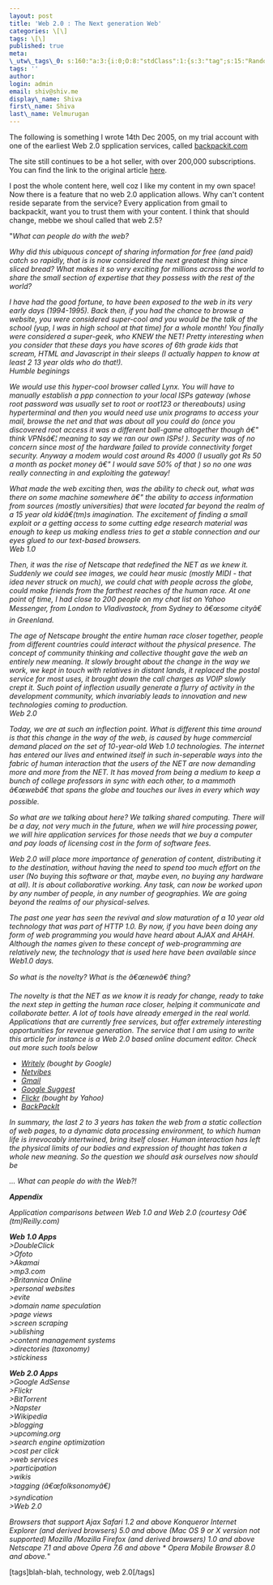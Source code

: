 ```yaml
---
layout: post
title: 'Web 2.0 : The Next generation Web'
categories: \[\]
tags: \[\]
published: true
meta:
\_utw\_tags\_0: s:160:"a:3:{i:0;O:8:"stdClass":1:{s:3:"tag";s:15:"Random-Thoughts";}i:1;O:8:"stdClass":1:{s:3:"tag";s:10:"Technology";}i:2;O:8:"stdClass":1:{s:3:"tag";s:7:"web-2.0";}}";
tags: ''
author:
login: admin
email: shiv@shiv.me
display\_name: Shiva
first\_name: Shiva
last\_name: Velmurugan
---
```


The following is something I wrote 14th Dec 2005, on my trial account with one of the earliest Web 2.0 spplication services, called [backpackit.com][0]

The site still continues to be a hot seller, with over 200,000 subscriptions. You can find the link to the original article [here][1].

I post the whole content here, well coz I like my content in my own space! Now there is a feature that no web 2.0 application allows. Why can't content reside separate from the service? Every application from gmail to backpackit, want you to trust them with your content. I think that should change, mebbe we shoul called that web 2.5?

"_What can people do with the web?_

_Why did this ubiquous concept of sharing information for free (and paid) catch so rapidly, that is is now considered the next greatest thing since sliced bread? What makes it so very exciting for millions across the world to share the small section of expertise that they possess with the rest of the world?_

_I have had the good fortune, to have been exposed to the web in its very early days (1994-1995). Back then, if you had the chance to browse a website, you were considered super-cool and you would be the talk of the school (yup, I was in high school at that time) for a whole month! You finally were considered a super-geek, who KNEW the NET! Pretty interesting when you consider that these days you have scores of 6th grade kids that scream, HTML and Javascript in their sleeps (I actually happen to know at least 2 13 year olds who do that!).  
Humble beginings_

_We would use this hyper-cool browser called Lynx. You will have to manually establish a ppp connection to your local ISPs gateway (whose root password was usually set to root or root123 or thereabouts) using hyperterminal and then you would need use unix programs to access your mail, browse the net and that was about all you could do (once you discovered root access it was a different ball-game altogether though â€" think VPNsâ€¦ meaning to say we ran our own ISPs! ). Security was of no concern since most of the hardware failed to provide connectivity forget security. Anyway a modem would cost around Rs 4000 (I usually got Rs 50 a month as pocket money â€" I would save 50% of that ) so no one was really connecting in and exploiting the gateway!_

_What made the web exciting then, was the ability to check out, what was there on some machine somewhere â€" the ability to access information from sources (mostly universities) that were located far beyond the realm of a 15 year old kidâ€(tm)s imagination. The excitement of finding a small exploit or a getting access to some cutting edge research material was enough to keep us making endless tries to get a stable connection and our eyes glued to our text-based browsers.  
Web 1.0_

_Then, it was the rise of Netscape that redefined the NET as we knew it. Suddenly we could see images, we could hear music (mostly MIDI - that idea never struck on much), we could chat with people across the globe, could make friends from the farthest reaches of the human race. At one point of time, I had close to 200 people on my chat list on Yahoo Messenger, from London to Vladivastock, from Sydney to â€œsome cityâ€ in Greenland._

_The age of Netscape brought the entire human race closer together, people from different countries could interact without the physical presence. The concept of community thinking and collective thought gave the web an entirely new meaning. It slowly brought about the change in the way we work, we kept in touch with relatives in distant lands, it replaced the postal service for most uses, it brought down the call charges as VOIP slowly crept it. Such point of inflection usually generate a flurry of activity in the development community, which invariably leads to innovation and new technologies coming to production.  
Web 2.0_

_Today, we are at such an inflection point. What is different this time around is that this change in the way of the web, is caused by huge commercial demand placed on the set of 10-year-old Web 1.0 technologies. The internet has entered our lives and entwined itself in such in-seperable ways into the fabric of human interaction that the users of the NET are now demanding more and more from the NET. It has moved from being a medium to keep a bunch of college professors in sync with each other, to a mammoth â€œwebâ€ that spans the globe and touches our lives in every which way possible._

_So what are we talking about here? We talking shared computing. There will be a day, not very much in the future, when we will hire processing power, we will hire application services for those needs that we buy a computer and pay loads of licensing cost in the form of software fees._

_Web 2.0 will place more importance of generation of content, distributing it to the destination, without having the need to spend too much effort on the user (No buying this software or that, maybe even, no buying any hardware at all). It is about collaborative working. Any task, can now be worked upon by any number of people, in any number of geographies. We are going beyond the realms of our physical-selves._

_The past one year has seen the revival and slow maturation of a 10 year old technology that was part of HTTP 1.0\. By now, if you have been doing any form of web programming you would have heard about AJAX and AHAH. Although the names given to these concept of web-programming are relatively new, the technology that is used here have been available since Web1.0 days._

_So what is the novelty? What is the â€œnewâ€ thing?_

_The novelty is that the NET as we know it is ready for change, ready to take the next step in getting the human race closer, helping it communicate and collaborate better. A lot of tools have already emerged in the real world. Applications that are currently free services, but offer extremely interesting opportunities for revenue generation. The service that I am using to write this article for instance is a Web 2.0 based online document editor. Check out more such tools below_

* _[Writely][2] (bought by Google)_
* _[Netvibes][3]_
* _[Gmail][4]_
* _[Google Suggest][5]_
* _[Flickr][6] (bought by Yahoo)_
* _[BackPackIt][7]_

_In summary, the last 2 to 3 years has taken the web from a static collection of web pages, to a dynamic data processing environment, to which human life is irrevocably intertwined, bring itself closer. Human interaction has left the physical limits of our bodies and expression of thought has taken a whole new meaning. So the question we should ask ourselves now should be_

_... What can people do with the Web?!_

_**Appendix**_

_Application comparisons between Web 1.0 and Web 2.0 (courtesy Oâ€(tm)Reilly.com)_

_**Web 1.0 Apps**  
\>DoubleClick  
\>Ofoto  
\>Akamai  
\>mp3.com  
\>Britannica Online  
\>personal websites  
\>evite  
\>domain name speculation  
\>page views  
\>screen scraping  
\>ublishing  
\>content management systems  
\>directories (taxonomy)  
\>stickiness_

_**Web 2.0 Apps**  
\>Google AdSense  
\>Flickr  
\>BitTorrent  
\>Napster  
\>Wikipedia  
\>blogging  
\>upcoming.org  
\>search engine optimization  
\>cost per click  
\>web services  
\>participation  
\>wikis  
\>tagging (â€œfolksonomyâ€)  
\>syndication  
\>Web 2.0_

_Browsers that support Ajax Safari 1.2 and above Konqueror Internet Explorer (and derived browsers) 5.0 and above (Mac OS 9 or X version not supported) Mozilla /Mozilla Firefox (and derived browsers) 1.0 and above Netscape 7.1 and above Opera 7.6 and above \* Opera Mobile Browser 8.0 and above._"

\[tags\]blah-blah, technology, web 2.0\[/tags\]


[0]: http://backpackit.com
[1]: http://123.writeboard.com/507c45ee96e470fe2
[2]: http://Writely.com
[3]: http://Netvibes.com
[4]: http://Gmail.com
[5]: http://labs.google.com/suggest/
[6]: http://flickr.com
[7]: http://BackPackIt.com